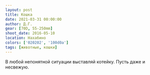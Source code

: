 ```yaml
---
layout: post
title: Кошка
date: 2021-03-31 00:00:00
author: Д.Г.
gear: [70D, 55-250mm]
shoot_date: 2016-05-10
location: Нахабино
colors: ['020202', '100d0a']
tags: [животные, кошки]
---
```

В любой непонятной ситуации выставляй котейку. Пусть даже и несвежую.
